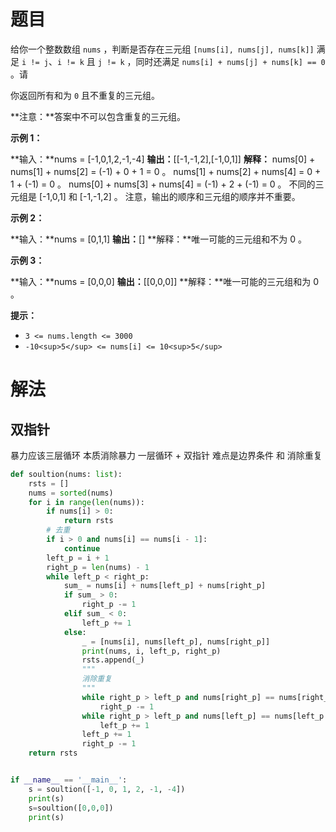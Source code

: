 # 题目

给你一个整数数组 `nums` ，判断是否存在三元组 `[nums[i], nums[j], nums[k]]` 满足 `i != j`、`i != k` 且 `j != k` ，同时还满足 `nums[i] + nums[j] + nums[k] == 0` 。请

你返回所有和为 `0` 且不重复的三元组。

**注意：**答案中不可以包含重复的三元组。

**示例 1：**

**输入：**nums = \[-1,0,1,2,-1,-4\]
**输出：**\[\[-1,-1,2\],\[-1,0,1\]\]
**解释：**
nums\[0\] + nums\[1\] + nums\[2\] = (-1) + 0 + 1 = 0 。
nums\[1\] + nums\[2\] + nums\[4\] = 0 + 1 + (-1) = 0 。
nums\[0\] + nums\[3\] + nums\[4\] = (-1) + 2 + (-1) = 0 。
不同的三元组是 \[-1,0,1\] 和 \[-1,-1,2\] 。
注意，输出的顺序和三元组的顺序并不重要。

**示例 2：**

**输入：**nums = \[0,1,1\]
**输出：**\[\]
**解释：**唯一可能的三元组和不为 0 。

**示例 3：**

**输入：**nums = \[0,0,0\]
**输出：**\[\[0,0,0\]\]
**解释：**唯一可能的三元组和为 0 。

**提示：**

- `3 <= nums.length <= 3000`
- `-10<sup>5</sup> <= nums[i] <= 10<sup>5</sup>`


# 解法 


## 双指针

暴力应该三层循环
本质消除暴力
一层循环 + 双指针 
难点是边界条件 和 消除重复

```python
def soultion(nums: list):
    rsts = []
    nums = sorted(nums)
    for i in range(len(nums)):
        if nums[i] > 0:
            return rsts
        # 去重
        if i > 0 and nums[i] == nums[i - 1]:
            continue
        left_p = i + 1
        right_p = len(nums) - 1
        while left_p < right_p:
            sum_ = nums[i] + nums[left_p] + nums[right_p]
            if sum_ > 0:
                right_p -= 1
            elif sum_ < 0:
                left_p += 1
            else:
                _ = [nums[i], nums[left_p], nums[right_p]]
                print(nums, i, left_p, right_p)
                rsts.append(_)
                """
                消除重复
                """
                while right_p > left_p and nums[right_p] == nums[right_p - 1]:
                    right_p -= 1
                while right_p > left_p and nums[left_p] == nums[left_p + 1]:
                    left_p += 1
                left_p += 1
                right_p -= 1
    return rsts


if __name__ == '__main__':
    s = soultion([-1, 0, 1, 2, -1, -4])
    print(s)
    s=soultion([0,0,0])
    print(s)

```
